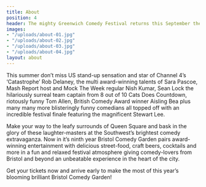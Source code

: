 ```yaml
---
title: About
position: 4
header: The mighty Greenwich Comedy Festival returns this September the beautiful National Martime Museum with yet another outrageously good line-up of comedy greats performing for you in the Big Top.
images:
- "/uploads/about-01.jpg"
- "/uploads/about-02.jpg"
- "/uploads/about-03.jpg"
- "/uploads/about-04.jpg"
layout: about
---
```


This summer don’t miss US stand-up sensation and star of Channel 4’s ‘Catastrophe’ Rob Delaney, the multi award-winning talents of Sara Pascoe, Mash Report host and Mock The Week regular Nish Kumar, Sean Lock the hilariously surreal team captain from 8 out of 10 Cats Does Countdown, riotously funny Tom Allen, British Comedy Award winner Aisling Bea plus many many more blisteringly funny comedians all topped off with an incredible festival finale featuring the magnificent Stewart Lee.

Make your way to the leafy surrounds of Queen Square and bask in the glory of these laughter-masters at the Southwest’s brightest comedy extravaganza. Now in it’s ninth year Bristol Comedy Garden pairs award-winning entertainment with delicious street-food, craft beers, cocktails and more in a fun and relaxed festival atmosphere giving comedy-lovers from Bristol and beyond an unbeatable experience in the heart of the city.

Get your tickets now and arrive early to make the most of this year’s blooming brilliant Bristol Comedy Garden!